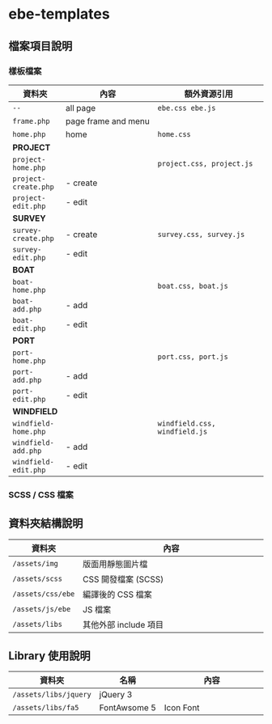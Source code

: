 <style>
table{
    width: 100%;
}
th,
td{
    white-space: nowrap;
}
th:last-child,
td:last-child{
    white-space: wrap;
    width: 100%;
}
</style>

# ebe-templates


## 檔案項目說明

### 樣板檔案
| 資料夾 | 內容 | 額外資源引用
|-|-|-|
| <code>--                  | all page   | <code>ebe.css ebe.js
| <code>frame.php           | page frame and menu |
| <code>home.php            | home       | <code>home.css
| <b>PROJECT
| <code>project-home.php    |            | <code>project.css, project.js
| <code>project-create.php  |  - create  |
| <code>project-edit.php    |  - edit    |
| <b>SURVEY
| <code>survey-create.php   |  - create  | <code>survey.css, survey.js
| <code>survey-edit.php     |  - edit    |
| <b>BOAT
| <code>boat-home.php       |            | <code>boat.css, boat.js
| <code>boat-add.php        |  - add     |
| <code>boat-edit.php       |  - edit    |
| <b>PORT
| <code>port-home.php       |            | <code>port.css, port.js
| <code>port-add.php        |  - add     |
| <code>port-edit.php       |  - edit    |
| <b>WINDFIELD
| <code>windfield-home.php  |            | <code>windfield.css, windfield.js
| <code>windfield-add.php   |  - add     |
| <code>windfield-edit.php  |  - edit    |

### SCSS / CSS 檔案

## 資料夾結構說明

| 資料夾 | 內容 |
|-|-|
| <code>/assets/img         | 版面用靜態圖片檔
| <code>/assets/scss        | CSS 開發檔案 (SCSS)
| <code>/assets/css/ebe     | 編譯後的 CSS 檔案
| <code>/assets/js/ebe      | JS 檔案
| <code>/assets/libs        | 其他外部 include 項目

## Library 使用說明

| 資料夾 | 名稱 | 內容 |
|-|-|-|
| <code>/assets/libs/jquery | jQuery 3     |
| <code>/assets/libs/fa5    | FontAwsome 5 | Icon Font